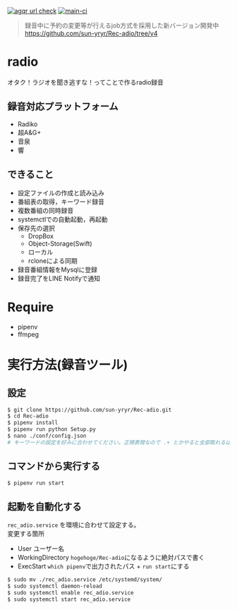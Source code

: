 [![agqr url check](https://github.com/sun-yryr/Rec-adio/actions/workflows/agqr-check.yml/badge.svg)](https://github.com/sun-yryr/Rec-adio/actions/workflows/agqr-check.yml)
[![main-ci](https://github.com/sun-yryr/Rec-adio/actions/workflows/main-ci.yml/badge.svg)](https://github.com/sun-yryr/Rec-adio/actions/workflows/main-ci.yml)

> 録音中に予約の変更等が行えるjob方式を採用した新バージョン開発中  
https://github.com/sun-yryr/Rec-adio/tree/v4

# radio
オタク！ラジオを聞き逃すな！ってことで作るradio録音

## 録音対応プラットフォーム
- Radiko
- 超A&G+
- 音泉
- 響

## できること
- 設定ファイルの作成と読み込み
- 番組表の取得，キーワード録音
- 複数番組の同時録音
- systemctlでの自動起動，再起動
- 保存先の選択
    - DropBox
    - Object-Storage(Swift)
    - ローカル
    - rcloneによる同期
- 録音番組情報をMysqlに登録
- 録音完了をLINE Notifyで通知

# Require

- pipenv
- ffmpeg

# 実行方法(録音ツール)

## 設定
```bash
$ git clone https://github.com/sun-yryr/Rec-adio.git
$ cd Rec-adio
$ pipenv install
$ pipenv run python Setup.py
$ nano ./conf/config.json
# キーワードの設定を好みに合わせてください。正規表現なので .+ とかやると全部取れるはずです。
```

## コマンドから実行する

```bash
$ pipenv run start
```

## 起動を自動化する

`rec_adio.service` を環境に合わせて設定する。  
変更する箇所
- User ユーザー名
- WorkingDirectory `hogehoge/Rec-adio`になるように絶対パスで書く
- ExecStart `which pipenv`で出力されたパス + `run start`にする

```bash
$ sudo mv ./rec_adio.service /etc/systemd/system/
$ sudo systemctl daemon-reload
$ sudo systemctl enable rec_adio.service
$ sudo systemctl start rec_adio.service
```

